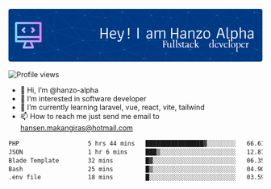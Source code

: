 ![Header](./github-header-image.png)

![Profile views](https://gpvc.arturio.dev/hanzo-alpha)

- 👋 Hi, I’m @hanzo-alpha
- 👀 I’m interested in software developer
- 🌱 I’m currently learning laravel, vue, react, vite, tailwind
- 📫 How to reach me just send me email to hansen.makangiras@hotmail.com 

<!---
hanzo-alpha/hanzo-alpha is a ✨ special ✨ repository because its `README.md` (this file) appears on your GitHub profile.
You can click the Preview link to take a look at your changes.
--->

<!--START_SECTION:waka-->

```txt
PHP                   5 hrs 44 mins   ████████████████▓░░░░░░░░   66.61 %
JSON                  1 hr 6 mins     ███▒░░░░░░░░░░░░░░░░░░░░░   12.87 %
Blade Template        32 mins         █▓░░░░░░░░░░░░░░░░░░░░░░░   06.35 %
Bash                  25 mins         █▒░░░░░░░░░░░░░░░░░░░░░░░   04.90 %
.env file             18 mins         █░░░░░░░░░░░░░░░░░░░░░░░░   03.59 %
```

<!--END_SECTION:waka-->
